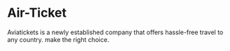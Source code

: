 # Air-Ticket
Aviatickets is a newly established company that offers hassle-free travel to any country. make the right choice.
